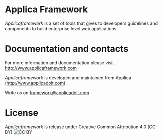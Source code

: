 Applica Framework
=========
_Applicaframework_ is a set of tools that gives to developers guidelines and components to 
build enterprise level web applications.

Documentation and contacts
==============
For more information and documentation please visit http://www.applicaframework.com

_Applicaframework_ is developed and maintained from Applica (http://www.applicadoit.com)

Write us on framework@applicadoit.com

License
============

_Applicaframework_ is release under Creative Common Attribution 4.0 (CC BY) 
![CC BY](http://i.creativecommons.org/l/by/3.0/88x31.png)

